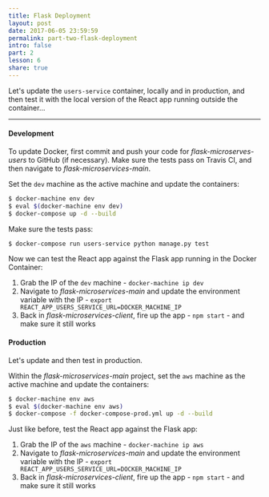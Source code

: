 ```yaml
---
title: Flask Deployment
layout: post
date: 2017-06-05 23:59:59
permalink: part-two-flask-deployment
intro: false
part: 2
lesson: 6
share: true
---
```


Let's update the `users-service` container, locally and in production, and then test it with the local version of the React app running outside the container...

---

#### Development

To update Docker, first commit and push your code for *flask-microserves-users* to GitHub (if necessary). Make sure the tests pass on Travis CI, and then navigate to *flask-microservices-main*.

Set the `dev` machine as the active machine and update the containers:

```sh
$ docker-machine env dev
$ eval $(docker-machine env dev)
$ docker-compose up -d --build
```

Make sure the tests pass:

```sh
$ docker-compose run users-service python manage.py test
```

Now we can test the React app against the Flask app running in the Docker Container:

1. Grab the IP of the `dev` machine - `docker-machine ip dev`
1. Navigate to *flask-microservices-main* and update the environment variable with the IP - `export REACT_APP_USERS_SERVICE_URL=DOCKER_MACHINE_IP`
1. Back in *flask-microservices-client*, fire up the app - `npm start` - and make sure it still works

#### Production

Let's update and then test in production.

Within the *flask-microservices-main* project, set the `aws` machine as the active machine and update the containers:

```sh
$ docker-machine env aws
$ eval $(docker-machine env aws)
$ docker-compose -f docker-compose-prod.yml up -d --build
```

Just like before, test the React app against the Flask app:

1. Grab the IP of the `aws` machine - `docker-machine ip aws`
1. Navigate to *flask-microservices-main* and update the environment variable with the IP - `export REACT_APP_USERS_SERVICE_URL=DOCKER_MACHINE_IP`
1. Back in *flask-microservices-client*, fire up the app - `npm start` - and make sure it still works
